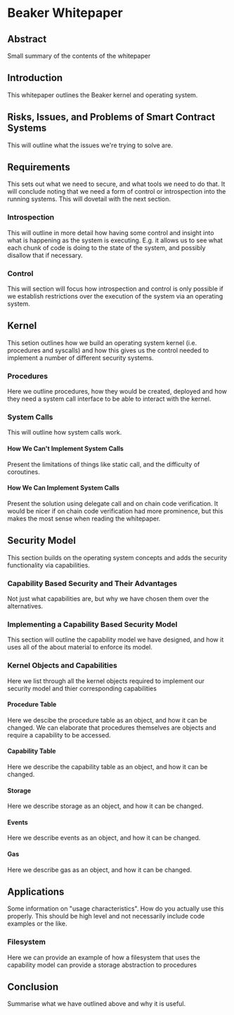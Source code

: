 # Beaker Whitepaper

## Abstract
Small summary of the contents of the whitepaper

## Introduction

This whitepaper outlines the Beaker kernel and operating system.

## Risks, Issues, and Problems of Smart Contract Systems

This will outline what the issues we're trying to solve are.

## Requirements

This sets out what we need to secure, and what tools we need to do that.  It
will conclude noting that we need a form of control or introspection into the
running systems. This will dovetail with the next section.

### Introspection

This will outline in more detail how having some control and insight into what
is happening as the system is executing. E.g. it allows us to see what each
chunk of code is doing to the state of the system, and possibly disallow that if
necessary.

### Control

This will section will focus how introspection and control is only possible if we establish restrictions over the execution of the system via an operating system.

## Kernel

This setion outlines how we build an operating system kernel (i.e. procedures and
syscalls) and how this gives us the control needed to implement a number of
different security systems.

### Procedures

Here we outline procedures, how they would be created, deployed and how they need a system call interface to be able to interact with the kernel.

### System Calls

This will outline how system calls work.

#### How We Can't Implement System Calls

Present the limitations of things like static call, and the difficulty of
coroutines.

#### How We Can Implement System Calls

Present the solution using delegate call and on chain code verification. It
would be nicer if on chain code verification had more prominence, but this makes
the most sense when reading the whitepaper.

## Security Model

This section builds on the operating system concepts and adds the security
functionality via capabilities.

### Capability Based Security and Their Advantages

Not just what capabilities are, but why we have chosen them over the
alternatives.

### Implementing a Capability Based Security Model

This section will outline the capability model we have designed, and how it uses all of the about material to enforce its model.

### Kernel Objects and Capabilities
Here we list through all the kernel objects required to implement our security model and thier corresponding capabilities

#### Procedure Table
Here we descibe the procedure table as an object, and how it can be changed. 
We can elaborate that procedures themselves are objects and require a capability to be accessed.

#### Capability Table
Here we describe the capability table as an object, and how it can be changed.

#### Storage
Here we describe storage as an object, and how it can be changed.

#### Events
Here we describe events as an object, and how it can be changed.

#### Gas 
Here we describe gas as an object, and how it can be changed.

## Applications

Some information on "usage characteristics". How do you actually use this
properly. This should be high level and not necessarily include code examples or
the like.

### Filesystem
Here we can provide an example of how a filesystem that uses the capability model can provide a storage abstraction to procedures

## Conclusion

Summarise what we have outlined above and why it is useful.
